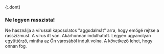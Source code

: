 {:.dont} 
 ### Ne legyen rasszista! 

  Ne használja a vírussal kapcsolatos "aggodalmát" arra, hogy emögé rejtse a rasszizmust. A vírus itt van. Akárhonnan indulhatott. Legyen ugyanolyan együttérző, mintha az Ön városából indult volna. A következő lehet, hogy onnan fog. 
